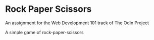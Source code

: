 # Rock Paper Scissors

An assignment for the Web Development 101 track of The Odin Project

A simple game of rock-paper-scissors